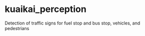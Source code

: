 # kuaikai_perception
Detection of traffic signs for fuel stop and bus stop, vehicles, and pedestrians
